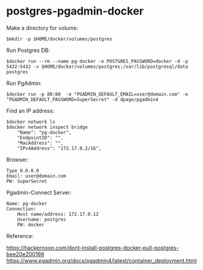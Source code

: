 # postgres-pgadmin-docker


Make a directory for volume: 

	$mkdir -p $HOME/docker/volumes/postgres

Run Postgres DB:

	$docker run --rm --name pg-docker -e POSTGRES_PASSWORD=docker -d -p 5432:5432 -v $HOME/docker/volumes/postgres:/var/lib/postgresql/data postgres

Run PgAdmin:

	$docker run -p 80:80  -e "PGADMIN_DEFAULT_EMAIL=user@domain.com" -e "PGADMIN_DEFAULT_PASSWORD=SuperSecret" -d dpage/pgadmin4
 
Find an IP address:

	$docker network ls
	$docker network inspect bridge
	    "Name": "pg-docker",
	    "EndpointID": "",
	    "MacAddress": "",
	    "IPv4Address": "172.17.0.2/16",

Browser:
	
	Type 0.0.0.0
	Email: user@domain.com
	PW: SuperSecret
  
Pgadmin-Connect Server:
	
	Name: pg-docker
	Connection:
	    Host name/address: 172.17.0.12
	    Username: postgres
	    PW: docker
  
  
Reference:

https://hackernoon.com/dont-install-postgres-docker-pull-postgres-bee20e200198
https://www.pgadmin.org/docs/pgadmin4/latest/container_deployment.html
